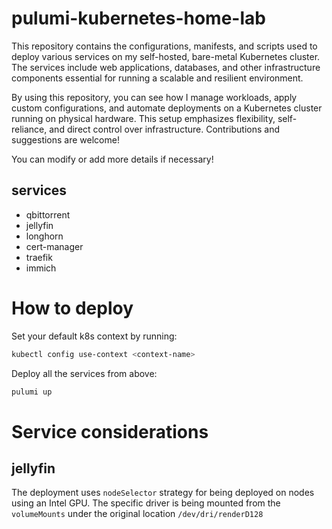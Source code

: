 # pulumi-kubernetes-home-lab

This repository contains the configurations, manifests, and scripts used to deploy various services on my self-hosted, bare-metal Kubernetes cluster. The services include web applications, databases, and other infrastructure components essential for running a scalable and resilient environment.

By using this repository, you can see how I manage workloads, apply custom configurations, and automate deployments on a Kubernetes cluster running on physical hardware. This setup emphasizes flexibility, self-reliance, and direct control over infrastructure. Contributions and suggestions are welcome!

You can modify or add more details if necessary!

## services

- qbittorrent
- jellyfin
- longhorn
- cert-manager
- traefik
- immich

# How to deploy

Set your default k8s context by running:

```bash
kubectl config use-context <context-name>
```

Deploy all the services from above:

```bash
pulumi up
```

# Service considerations

## jellyfin
The deployment uses `nodeSelector` strategy for being deployed on nodes using an Intel GPU. The specific driver is being mounted from the `volumeMounts` under the original location `/dev/dri/renderD128`
